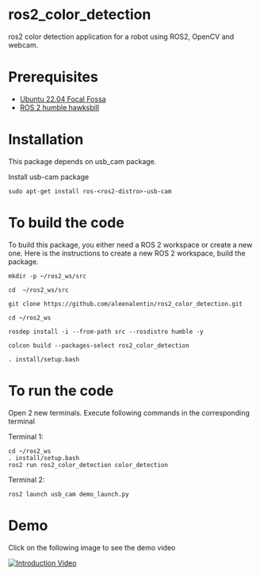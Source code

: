 # ros2_color_detection

ros2 color detection application for a robot using ROS2, OpenCV and webcam.

# Prerequisites

* [Ubuntu 22.04 Focal Fossa](https://releases.ubuntu.com/22.04/)
* [ROS 2 humble hawksbill ](https://docs.ros.org/en/humble/Installation/Ubuntu-Install-Debians.html)


# Installation

This package depends on  usb_cam package.

Install usb-cam package
```
sudo apt-get install ros-<ros2-distro>-usb-cam

```
# To build the code

To build this package, you either need a ROS 2 workspace or create a new one. Here is the instructions to create a new ROS 2 workspace, build the package.

```
mkdir -p ~/ros2_ws/src

cd  ~/ros2_ws/src

git clone https://github.com/aleenalentin/ros2_color_detection.git

cd ~/ros2_ws

rosdep install -i --from-path src --rosdistro humble -y

colcon build --packages-select ros2_color_detection

. install/setup.bash
```

# To run the code

Open 2 new terminals. Execute following commands in the corresponding terminal

Terminal 1:
```
cd ~/ros2_ws
. install/setup.bash
ros2 run ros2_color_detection color_detection 

```
Terminal 2:

```
ros2 launch usb_cam demo_launch.py

```


# Demo 

Click on the following image to see the demo video


[![Introduction Video](https://img.youtube.com/vi/ref2wBkOIQE/0.jpg)](https://youtu.be/ref2wBkOIQE)

